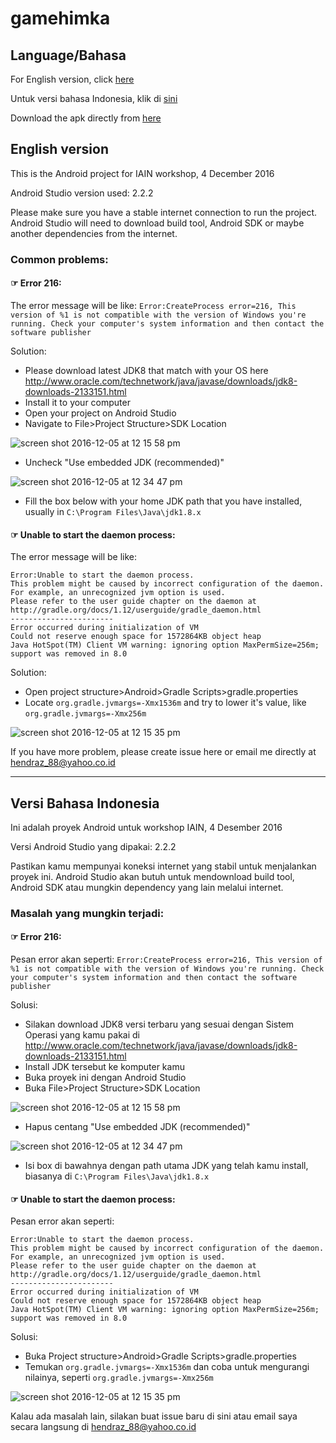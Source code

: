 # gamehimka

## Language/Bahasa

For English version, click [here](#english-version)

Untuk versi bahasa Indonesia, klik di [sini](#versi-bahasa-indonesia)

Download the apk directly from [here](https://github.com/hendrawd/gamehimka/blob/master/app/build/outputs/apk/app-debug.apk)

## English version

This is the Android project for IAIN workshop, 4 December 2016

Android Studio version used: 2.2.2

Please make sure you have a stable internet connection to run the project. Android Studio will need to download build tool, Android SDK or maybe another dependencies from the internet.

### Common problems:

#### ☞ Error 216:

The error message will be like: `Error:CreateProcess error=216, This version of %1 is not compatible with the version of Windows you're running. Check your computer's system information and then contact the software publisher`

Solution:

* Please download latest JDK8 that match with your OS here http://www.oracle.com/technetwork/java/javase/downloads/jdk8-downloads-2133151.html
* Install it to your computer
* Open your project on Android Studio
* Navigate to File>Project Structure>SDK Location

![screen shot 2016-12-05 at 12 15 58 pm](https://cloud.githubusercontent.com/assets/9481791/20874547/83b71e14-bae5-11e6-944b-b7f4677a0cf2.png)

* Uncheck "Use embedded JDK (recommended)"

![screen shot 2016-12-05 at 12 34 47 pm](https://cloud.githubusercontent.com/assets/9481791/20874695/e1fd774c-bae6-11e6-9122-a05792e23ad9.png)

* Fill the box below with your home JDK path that you have installed, usually in `C:\Program Files\Java\jdk1.8.x`

#### ☞ Unable to start the daemon process:

The error message will be like:
```
Error:Unable to start the daemon process.
This problem might be caused by incorrect configuration of the daemon.
For example, an unrecognized jvm option is used.
Please refer to the user guide chapter on the daemon at http://gradle.org/docs/1.12/userguide/gradle_daemon.html
-----------------------
Error occurred during initialization of VM
Could not reserve enough space for 1572864KB object heap
Java HotSpot(TM) Client VM warning: ignoring option MaxPermSize=256m; support was removed in 8.0
```

Solution:

* Open project structure>Android>Gradle Scripts>gradle.properties
* Locate `org.gradle.jvmargs=-Xmx1536m` and try to lower it's value, like `org.gradle.jvmargs=-Xmx256m`

![screen shot 2016-12-05 at 12 15 35 pm](https://cloud.githubusercontent.com/assets/9481791/20874546/81556d06-bae5-11e6-8aca-6e6dda331079.png)

If you have more problem, please create issue here or email me directly at hendraz_88@yahoo.co.id

---
## Versi Bahasa Indonesia

Ini adalah proyek Android untuk workshop IAIN, 4 Desember 2016

Versi Android Studio yang dipakai: 2.2.2

Pastikan kamu mempunyai koneksi internet yang stabil untuk menjalankan proyek ini. Android Studio akan butuh untuk mendownload build tool, Android SDK atau mungkin dependency yang lain melalui internet.

### Masalah yang mungkin terjadi:

#### ☞ Error 216:

Pesan error akan seperti: `Error:CreateProcess error=216, This version of %1 is not compatible with the version of Windows you're running. Check your computer's system information and then contact the software publisher`

Solusi:

* Silakan download JDK8 versi terbaru yang sesuai dengan Sistem Operasi yang kamu pakai di http://www.oracle.com/technetwork/java/javase/downloads/jdk8-downloads-2133151.html
* Install JDK tersebut ke komputer kamu
* Buka proyek ini dengan Android Studio
* Buka File>Project Structure>SDK Location

![screen shot 2016-12-05 at 12 15 58 pm](https://cloud.githubusercontent.com/assets/9481791/20874547/83b71e14-bae5-11e6-944b-b7f4677a0cf2.png)

* Hapus centang "Use embedded JDK (recommended)"

![screen shot 2016-12-05 at 12 34 47 pm](https://cloud.githubusercontent.com/assets/9481791/20874695/e1fd774c-bae6-11e6-9122-a05792e23ad9.png)

* Isi box di bawahnya dengan path utama JDK yang telah kamu install, biasanya di `C:\Program Files\Java\jdk1.8.x`

#### ☞ Unable to start the daemon process:

Pesan error akan seperti:
```
Error:Unable to start the daemon process.
This problem might be caused by incorrect configuration of the daemon.
For example, an unrecognized jvm option is used.
Please refer to the user guide chapter on the daemon at http://gradle.org/docs/1.12/userguide/gradle_daemon.html
-----------------------
Error occurred during initialization of VM
Could not reserve enough space for 1572864KB object heap
Java HotSpot(TM) Client VM warning: ignoring option MaxPermSize=256m; support was removed in 8.0
```

Solusi:

* Buka Project structure>Android>Gradle Scripts>gradle.properties
* Temukan `org.gradle.jvmargs=-Xmx1536m` dan coba untuk mengurangi nilainya, seperti `org.gradle.jvmargs=-Xmx256m`

![screen shot 2016-12-05 at 12 15 35 pm](https://cloud.githubusercontent.com/assets/9481791/20874546/81556d06-bae5-11e6-8aca-6e6dda331079.png)

Kalau ada masalah lain, silakan buat issue baru di sini atau email saya secara langsung di hendraz_88@yahoo.co.id

